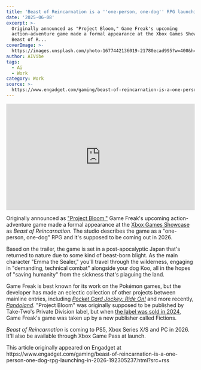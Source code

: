```yaml
---
title: 'Beast of Reincarnation is a ''one-person, one-dog'' RPG launching in 2026'
date: '2025-06-08'
excerpt: >-
  Originally announced as "Project Bloom," Game Freak's upcoming
  action-adventure game made a formal appearance at the Xbox Games Showcase as
  Beast of R...
coverImage: >-
  https://images.unsplash.com/photo-1677442136019-21780ecad995?w=400&h=200&fit=crop&auto=format
author: AIVibe
tags:
  - Ai
  - Work
category: Work
source: >-
  https://www.engadget.com/gaming/beast-of-reincarnation-is-a-one-person-one-dog-rpg-launching-in-2026-192305237.html?src=rss
---
```

<div id="328f861aecc24d58a992d57ebef532e6"><div style="left:0;width:100%;height:0;position:relative;padding-bottom:56.25%;"><iframe src="https://www.youtube.com/embed/L-qZiMPsNz0?rel=0" style="top:0;left:0;width:100%;height:100%;position:absolute;border:0;" allowfullscreen scrolling="no" data-embed-domain="www.youtube.com"></iframe></div></div>
<p>Originally announced as <a data-i13n="elm:context_link;elmt:doNotAffiliate;cpos:1;pos:1" class="no-affiliate-link" href="https://www.engadget.com/pokemon-developer-game-freak-is-partnering-with-private-divison-on-a-new-action-franchise-200045467.html">"Project Bloom,"</a> Game Freak's upcoming action-adventure game made a formal appearance at the <a data-i13n="elm:context_link;elmt:doNotAffiliate;cpos:2;pos:1" class="no-affiliate-link" href="https://www.engadget.com/gaming/live-updates-from-the-xbox-games-showcase-at-summer-game-fest-2025-200036748.html">Xbox Games Showcase</a> as <em>Beast of Reincarnation. </em>The studio describes the game as a "one-person, one-dog" RPG and it's supposed to be coming out in 2026.</p>
<p>Based on the trailer, the game is set in a post-apocalyptic Japan that's returned to nature due to some kind of beast-born blight. As the main character "Emma the Sealer," you'll travel through the wilderness, engaging in "demanding, technical combat" alongside your dog Koo, all in the hopes of "saving humanity" from the sickness that's plaguing the land.&nbsp;</p>
<span id="end-legacy-contents"></span><p>Game Freak is best known for its work on the Pokémon games, but the developer has made an eclectic collection of other projects between mainline entries, including <a data-i13n="elm:context_link;elmt:doNotAffiliate;cpos:3;pos:1" class="no-affiliate-link" href="https://www.nintendo.com/us/store/products/pocket-card-jockey-ride-on-switch/"><em>Pocket Card Jockey: Ride On!</em></a> and more recently, <a data-i13n="elm:context_link;elmt:doNotAffiliate;cpos:4;pos:1" class="no-affiliate-link" href="https://pando-land.com/en/index.html"><em>Pandoland</em></a>. "Project Bloom" was originally supposed to be published by Take-Two's Private Division label, but when <a data-i13n="cpos:5;pos:1" href="https://www.ign.com/articles/take-two-is-quietly-killing-private-division">the label was sold in 2024</a>, Game Freak's game was taken up by a new publisher called Fictions.</p>
<p><em>Beast of Reincarnation</em> is coming to PS5, Xbox Series X/S and PC in 2026. It'll also be available through Xbox Game Pass at launch.</p>This article originally appeared on Engadget at https://www.engadget.com/gaming/beast-of-reincarnation-is-a-one-person-one-dog-rpg-launching-in-2026-192305237.html?src=rss
